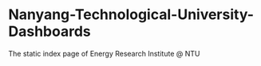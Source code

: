 # Nanyang-Technological-University-Dashboards
The static index page of Energy Research Institute @ NTU

